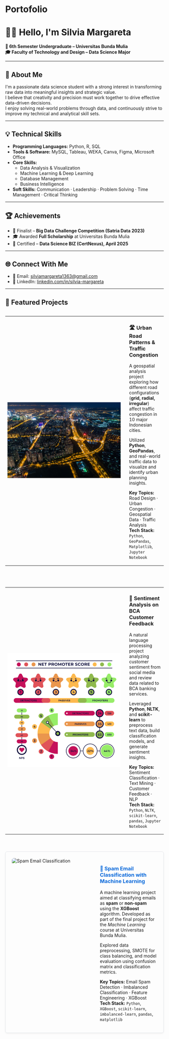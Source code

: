 # Portofolio

# 👩‍💻 Hello, I'm Silvia Margareta

**📍 6th Semester Undergraduate – Universitas Bunda Mulia**  
**🎓 Faculty of Technology and Design – Data Science Major**  

---

## 🧾 About Me  
I'm a passionate data science student with a strong interest in transforming raw data into meaningful insights and strategic value.  
I believe that creativity and precision must work together to drive effective data-driven decisions.  
I enjoy solving real-world problems through data, and continuously strive to improve my technical and analytical skill sets.

---

## 💡 Technical Skills

- **Programming Languages:** Python, R, SQL  
- **Tools & Software:** MySQL, Tableau, WEKA, Canva, Figma, Microsoft Office  
- **Core Skills:**  
  - Data Analysis & Visualization  
  - Machine Learning & Deep Learning  
  - Database Management  
  - Business Intelligence  
- **Soft Skills:** Communication · Leadership · Problem Solving · Time Management · Critical Thinking
  
---

## 🏆 Achievements

- 🎯 Finalist – **Big Data Challenge Competition (Satria Data 2023)**  
- 🎓 Awarded **Full Scholarship** at Universitas Bunda Mulia  
- 🥇 Certified – **Data Science BIZ (CertNexus), April 2025**

---

## 🌐 Connect With Me

- 📧 Email: [silviamargareta1363@gmail.com](mailto:silviamargareta1363@gmail.com)  
- 💼 LinkedIn: [linkedin.com/in/silvia-margareta](https://www.linkedin.com/in/silvia-margareta)

---

## 🚀 Featured Projects
<div style="display: flex; flex-direction: column; gap: 40px;">

  <!-- Project 1 -->
  <table style="width: 100%; table-layout: fixed;">
    <tr>
      <td style="width: 360px;">
        <img src="https://github.com/slviamrgrta/Portofolio/blob/main/Diagnostic%20Article.jpg" width="360" alt="Urban Traffic Cover" />
      </td>
      <td style="vertical-align: top; padding-left: 20px;">
        <h3>
          <a href="https://github.com/slviamrgrta/Diagnostic-Project" target="_blank" style="text-decoration: none;">🛣️ Urban Road Patterns & Traffic Congestion</a>
        </h3>
        <p>
          A geospatial analysis project exploring how different road configurations 
          (<strong>grid, radial, irregular</strong>) affect traffic congestion in 10 major Indonesian cities.
        </p>
        <p>
          Utilized <strong>Python</strong>, <strong>GeoPandas</strong>, and real-world traffic data 
          to visualize and identify urban planning insights.
        </p>
        <p>
          <strong>Key Topics:</strong> Road Design · Urban Congestion · Geospatial Data · Traffic Analysis<br/>
          <strong>Tech Stack:</strong> <code>Python</code>, <code>GeoPandas</code>, <code>Matplotlib</code>, <code>Jupyter Notebook</code>
        </p>
      </td>
    </tr>
  </table>

  <!-- Project 2 -->
  <table style="width: 100%; table-layout: fixed;">
    <tr>
      <td style="width: 360px;">
        <img src="https://github.com/slviamrgrta/Portofolio/blob/main/Sentiment%20Analysis%20BCA.jpg" width="360" alt="Sentiment Analysis BCA Cover" />
      </td>
      <td style="vertical-align: top; padding-left: 20px;">
        <h3>
          <a href="https://github.com/slviamrgrta/BCA-Sentiment-Analysis" target="_blank" style="text-decoration: none;">💬 Sentiment Analysis on BCA Customer Feedback</a>
        </h3>
        <p>
          A natural language processing project analyzing customer sentiment 
          from social media and review data related to BCA banking services.
        </p>
        <p>
          Leveraged <strong>Python</strong>, <strong>NLTK</strong>, and <strong>scikit-learn</strong> 
          to preprocess text data, build classification models, and generate sentiment insights.
        </p>
        <p>
          <strong>Key Topics:</strong> Sentiment Classification · Text Mining · Customer Feedback · NLP<br/>
          <strong>Tech Stack:</strong> <code>Python</code>, <code>NLTK</code>, <code>scikit-learn</code>, <code>pandas</code>, <code>Jupyter Notebook</code>
        </p>
      </td>
    </tr>
  </table>

  <!-- Project 3 -->
<div style="display: flex; border: 1px solid #e1e4e8; border-radius: 6px; padding: 20px; margin-bottom: 20px; box-shadow: 0 2px 5px rgba(0,0,0,0.05);">
  <img src="https://github.com/slviamrgrta/Portofolio/blob/main/Spambase.jpg" alt="Spam Email Classification" width="260" height="180" style="border-radius: 6px; object-fit: cover; margin-right: 20px;">
  <div>
    <h3>
      <a href="https://github.com/slviamrgrta/Spambase-Project" target="_blank" style="color: #0969da; text-decoration: none;">📧 Spam Email Classification with Machine Learning</a>
    </h3>
    <p>
      A machine learning project aimed at classifying emails as <strong>spam</strong> or <strong>non-spam</strong> using the <strong>XGBoost</strong> algorithm. 
      Developed as part of the final project for the <em>Machine Learning</em> course at Universitas Bunda Mulia.
    </p>
    <p>
      Explored data preprocessing, SMOTE for class balancing, and model evaluation using confusion matrix and classification metrics.
    </p>
    <p>
      <strong>Key Topics:</strong> Email Spam Detection · Imbalanced Classification · Feature Engineering · XGBoost<br/>
      <strong>Tech Stack:</strong> <code>Python</code>, <code>XGBoost</code>, <code>scikit-learn</code>, <code>imbalanced-learn</code>, <code>pandas</code>, <code>matplotlib</code>
    </p>
  </div>
</div>



